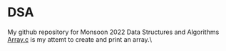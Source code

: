# DSA
My github repository for Monsoon 2022 Data Structures and Algorithms 
[Array.c](Array.c) is my attemt to create and print an array.\
